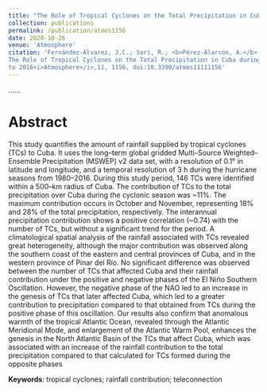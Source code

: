 ```yaml
---
title: "The Role of Tropical Cyclones on the Total Precipitation in Cuba during the Hurricane Season from 1980 to 2016"
collection: publications
permalink: /publication/atmos1156
date: 2020-10-26
venue: 'Atmosphere'
citation: 'Fernández-Alvarez, J.C.; Sorí, R.; <b>Pérez-Alarcón, A.</b>; Nieto, R.; Gimeno, L.(2020).
The Role of Tropical Cyclones on the Total Precipitation in Cuba during the Hurricane Season from 1980
to 2016<i>Atmosphere</i>,11, 1156, doi:10.3390/atmos11111156'
---
```

......  

# Abstract

This study quantifies the amount of rainfall supplied by tropical cyclones (TCs) to Cuba. It uses the long–term global gridded 
Multi–Source Weighted–Ensemble Precipitation (MSWEP) v2 data set, with a resolution of 0.1° in latitude and longitude, and a temporal
resolution of 3 h during the hurricane seasons from 1980–2016. During this study period, 146 TCs were identified within a 500–km 
radius of Cuba. The contribution of TCs to the total precipitation over Cuba during the cyclonic season was ~11%. The maximum
contribution occurs in October and November, representing 18% and 28% of the total precipitation, respectively. The interannual
precipitation contribution shows a positive correlation (~0.74) with the number of TCs, but without a significant trend for the 
period. A climatological spatial analysis of the rainfall associated with TCs revealed great heterogeneity, although the major 
contribution was observed along the southern coast of the eastern and central provinces of Cuba, and in the western province of 
Pinar del Río. No significant difference was observed between the number of TCs that affected Cuba and their rainfall contribution 
under the positive and negative phases of the El Niño Southern Oscillation. However, the negative phase of the NAO led to an increase 
in the genesis of TCs that later affected Cuba, which led to a greater contribution to precipitation compared to that obtained from 
TCs during the positive phase of this oscillation. Our results also confirm that anomalous warmth of the tropical Atlantic Ocean, 
revealed through the Atlantic Meridional Mode, and enlargement of the Atlantic Warm Pool, enhances the genesis in the North 
Atlantic Basin of the TCs that affect Cuba, which was associated with an increase of the rainfall contribution to the total
precipitation compared to that calculated for TCs formed during the opposite phases


<b>Keywords</b>:  tropical cyclones; rainfall contribution; teleconnection


